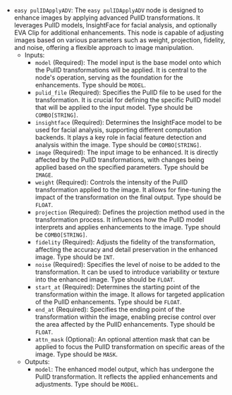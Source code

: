 - `easy pulIDApplyADV`: The `easy pulIDApplyADV` node is designed to enhance images by applying advanced PulID transformations. It leverages PulID models, InsightFace for facial analysis, and optionally EVA Clip for additional enhancements. This node is capable of adjusting images based on various parameters such as weight, projection, fidelity, and noise, offering a flexible approach to image manipulation.
    - Inputs:
        - `model` (Required): The model input is the base model onto which the PulID transformations will be applied. It is central to the node's operation, serving as the foundation for the enhancements. Type should be `MODEL`.
        - `pulid_file` (Required): Specifies the PulID file to be used for the transformation. It is crucial for defining the specific PulID model that will be applied to the input model. Type should be `COMBO[STRING]`.
        - `insightface` (Required): Determines the InsightFace model to be used for facial analysis, supporting different computation backends. It plays a key role in facial feature detection and analysis within the image. Type should be `COMBO[STRING]`.
        - `image` (Required): The input image to be enhanced. It is directly affected by the PulID transformations, with changes being applied based on the specified parameters. Type should be `IMAGE`.
        - `weight` (Required): Controls the intensity of the PulID transformation applied to the image. It allows for fine-tuning the impact of the transformation on the final output. Type should be `FLOAT`.
        - `projection` (Required): Defines the projection method used in the transformation process. It influences how the PulID model interprets and applies enhancements to the image. Type should be `COMBO[STRING]`.
        - `fidelity` (Required): Adjusts the fidelity of the transformation, affecting the accuracy and detail preservation in the enhanced image. Type should be `INT`.
        - `noise` (Required): Specifies the level of noise to be added to the transformation. It can be used to introduce variability or texture into the enhanced image. Type should be `FLOAT`.
        - `start_at` (Required): Determines the starting point of the transformation within the image. It allows for targeted application of the PulID enhancements. Type should be `FLOAT`.
        - `end_at` (Required): Specifies the ending point of the transformation within the image, enabling precise control over the area affected by the PulID enhancements. Type should be `FLOAT`.
        - `attn_mask` (Optional): An optional attention mask that can be applied to focus the PulID transformation on specific areas of the image. Type should be `MASK`.
    - Outputs:
        - `model`: The enhanced model output, which has undergone the PulID transformation. It reflects the applied enhancements and adjustments. Type should be `MODEL`.
